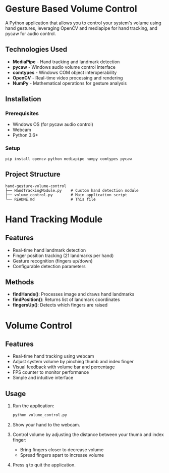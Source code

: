 # Gesture Based Volume Control

A Python application that allows you to control your system's volume using hand gestures, leveraging OpenCV and mediapipe for hand tracking, and pycaw for audio control.

## Technologies Used 
- **MediaPipe** - Hand tracking and landmark detection  
- **pycaw** - Windows audio volume control interface  
- **comtypes** - Windows COM object interoperability  
- **OpenCV** - Real-time video processing and rendering  
- **NumPy** - Mathematical operations for gesture analysis

## Installation 

### Prerequisites
- Windows OS (for pycaw audio control)
- Webcam
- Python 3.6+

### Setup
```
pip install opencv-python mediapipe numpy comtypes pycaw
```

## Project Structure 
```
hand-gesture-volume-control
├── HandTrackingModule.py    # Custom hand detection module
├── volume_control.py        # Main application script
└── README.md                # This file
```



# Hand Tracking Module

## Features
- Real-time hand landmark detection
- Finger position tracking (21 landmarks per hand)
- Gesture recognition (fingers up/down)
- Configurable detection parameters

## Methods
- **findHands()**: Processes image and draws hand landmarks
- **findPosition()**: Returns list of landmark coordinates
- **fingersUp()**: Detects which fingers are raised




# Volume Control

## Features 
- Real-time hand tracking using webcam
- Adjust system volume by pinching thumb and index finger
- Visual feedback with volume bar and percentage
- FPS counter to monitor performance
- Simple and intuitive interface

## Usage 
1. Run the application:
   ```bash
   python volume_control.py
   ```

2. Show your hand to the webcam.
3. Control volume by adjusting the distance between your thumb and index finger:
   - Bring fingers closer to decrease volume
   - Spread fingers apart to increase volume

4. Press `q` to quit the application.






